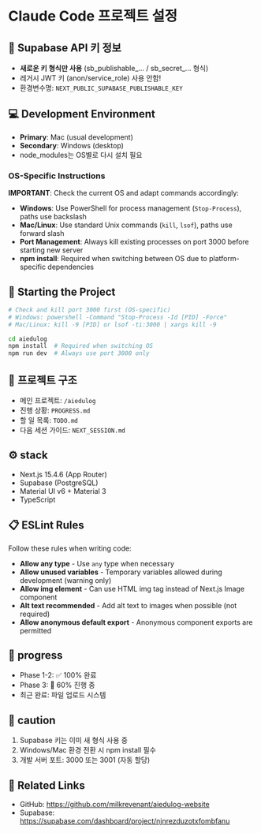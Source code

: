 # Claude Code 프로젝트 설정

## 🔑 Supabase API 키 정보
- **새로운 키 형식만 사용** (sb_publishable_... / sb_secret_... 형식)
- 레거시 JWT 키 (anon/service_role) 사용 안함!
- 환경변수명: `NEXT_PUBLIC_SUPABASE_PUBLISHABLE_KEY`

## 💻 Development Environment
- **Primary**: Mac (usual development)
- **Secondary**: Windows (desktop)
- node_modules는 OS별로 다시 설치 필요

### OS-Specific Instructions
**IMPORTANT**: Check the current OS and adapt commands accordingly:
- **Windows**: Use PowerShell for process management (`Stop-Process`), paths use backslash
- **Mac/Linux**: Use standard Unix commands (`kill`, `lsof`), paths use forward slash
- **Port Management**: Always kill existing processes on port 3000 before starting new server
- **npm install**: Required when switching between OS due to platform-specific dependencies

## 🚀 Starting the Project
```bash
# Check and kill port 3000 first (OS-specific)
# Windows: powershell -Command "Stop-Process -Id [PID] -Force"
# Mac/Linux: kill -9 [PID] or lsof -ti:3000 | xargs kill -9

cd aiedulog
npm install  # Required when switching OS
npm run dev  # Always use port 3000 only
```

## 📁 프로젝트 구조
- 메인 프로젝트: `/aiedulog`
- 진행 상황: `PROGRESS.md`
- 할 일 목록: `TODO.md`
- 다음 세션 가이드: `NEXT_SESSION.md`

## ⚙️ stack
- Next.js 15.4.6 (App Router)
- Supabase (PostgreSQL)
- Material UI v6 + Material 3
- TypeScript

## 📋 ESLint Rules
Follow these rules when writing code:
- **Allow any type** - Use `any` type when necessary
- **Allow unused variables** - Temporary variables allowed during development (warning only)
- **Allow img element** - Can use HTML img tag instead of Next.js Image component
- **Alt text recommended** - Add alt text to images when possible (not required)
- **Allow anonymous default export** - Anonymous component exports are permitted

## 🎯 progress
- Phase 1-2: ✅ 100% 완료
- Phase 3: 🔄 60% 진행 중
- 최근 완료: 파일 업로드 시스템

## 📝 caution
1. Supabase 키는 이미 새 형식 사용 중
2. Windows/Mac 환경 전환 시 npm install 필수
3. 개발 서버 포트: 3000 또는 3001 (자동 할당)

## 🔗 Related Links
- GitHub: https://github.com/milkrevenant/aiedulog-website
- Supabase: https://supabase.com/dashboard/project/njnrezduzotxfombfanu